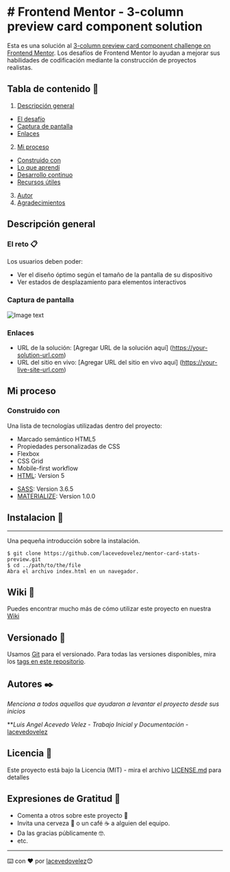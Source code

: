 # # Frontend Mentor - 3-column preview card component solution

Esta es una solución al [3-column preview card component challenge on Frontend Mentor](https://www.frontendmentor.io/challenges/3column-preview-card-component-pH92eAR2-). Los desafíos de Frontend Mentor lo ayudan a mejorar sus habilidades de codificación mediante la construcción de proyectos realistas.

## Tabla de contenido 🚀

1. [Descripción general](#descripción-general)
  - [El desafío](#el-desafío)
  - [Captura de pantalla](#captura-de-pantalla)
  - [Enlaces](#enlaces)
2. [Mi proceso](#mi-proceso)
  - [Construido con](#construido-con)
  - [Lo que aprendí](#lo-que-aprendí)
  - [Desarrollo continuo](#desarrollo-continuo)
  - [Recursos útiles](#recursos-útiles)
3. [Autor](#autor)
4. [Agradecimientos](#reconocimientos)

## Descripción general

### El reto 📋

Los usuarios deben poder:

- Ver el diseño óptimo según el tamaño de la pantalla de su dispositivo
- Ver estados de desplazamiento para elementos interactivos

### Captura de pantalla

![Image text](https://res.cloudinary.com/dz209s6jk/image/upload/v1618491772/Challenges/t26y9p3veejvbc9biv3f.jpg)

### Enlaces

- URL de la solución: [Agregar URL de la solución aquí] (https://your-solution-url.com)
- URL del sitio en vivo: [Agregar URL del sitio en vivo aquí] (https://your-live-site-url.com)

## Mi proceso

### Construido con

Una lista de tecnologías utilizadas dentro del proyecto:

- Marcado semántico HTML5
- Propiedades personalizadas de CSS
- Flexbox
- CSS Grid
- Mobile-first workflow
- [HTML](https://developer.mozilla.org/es/docs/orphaned/Web/Guide/HTML/HTML5): Version 5
* [SASS](https://css-tricks.com): Version 3.6.5
* [MATERIALIZE](https://materializecss.com): Version 1.0.0

## Instalacion 🔧
***
Una pequeña introducción sobre la instalación.
```
$ git clone https://github.com/lacevedovelez/mentor-card-stats-preview.git
$ cd ../path/to/the/file
Abra el archivo index.html en un navegador.
```

## Wiki 📖

Puedes encontrar mucho más de cómo utilizar este proyecto en nuestra [Wiki](https://github.com/lacevedovelez/mentor-card-stats-preview/wiki)

## Versionado 📌

Usamos [Git](https://git-scm.com/) para el versionado. Para todas las versiones disponibles, mira los [tags en este repositorio](https://github.com/lacevedovelez/mentor-card-stats-preview/tags).

## Autores ✒️

_Menciona a todos aquellos que ayudaron a levantar el proyecto desde sus inicios_

***Luis Angel Acevedo Velez* - *Trabajo Inicial y Documentación* - [lacevedovelez](https://github.com/lacevedovelez)

## Licencia 📄

Este proyecto está bajo la Licencia (MIT) - mira el archivo [LICENSE.md](LICENSE.md) para detalles

## Expresiones de Gratitud 🎁

* Comenta a otros sobre este proyecto 📢
* Invita una cerveza 🍺 o un café ☕ a alguien del equipo. 
* Da las gracias públicamente 🤓.
* etc.

---
⌨️ con ❤️ por [lacevedovelez](https://github.com/lacevedovelez)😊

